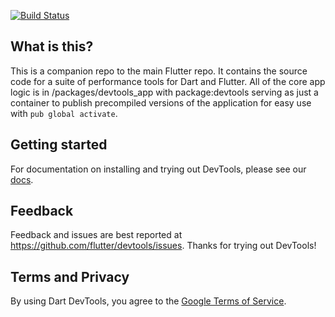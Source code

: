 [![Build Status](https://travis-ci.org/flutter/devtools.svg?branch=master)](https://travis-ci.org/flutter/devtools)

## What is this?

This is a companion repo to the main Flutter repo. It contains the source code for a suite of
performance tools for Dart and Flutter. All of the core app logic is in /packages/devtools_app with package:devtools serving as just a container to publish precompiled
versions of the application for easy use with `pub global activate`.

## Getting started

For documentation on installing and trying out DevTools, please see our
[docs](https://flutter.dev/docs/development/tools/devtools/).

## Feedback

Feedback and issues are best reported at https://github.com/flutter/devtools/issues. Thanks for
trying out DevTools!

## Terms and Privacy

By using Dart DevTools, you agree to the [Google Terms of Service](https://policies.google.com/terms).
